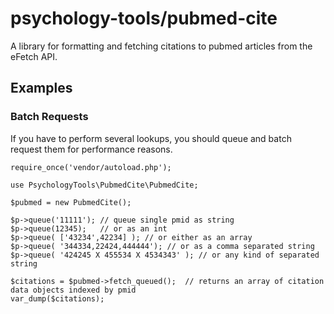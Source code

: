 # psychology-tools/pubmed-cite

A library for formatting and fetching citations to pubmed articles from the eFetch API.

## Examples

### Batch Requests
If you have to perform several lookups, you should queue and batch request them for performance reasons.

```
require_once('vendor/autoload.php');

use PsychologyTools\PubmedCite\PubmedCite;

$pubmed = new PubmedCite();

$p->queue('11111'); // queue single pmid as string
$p->queue(12345);   // or as an int
$p->queue( ['43234',42234] ); // or either as an array
$p->queue( '344334,22424,444444'); // or as a comma separated string
$p->queue( '424245 X 455534 X 4534343' ); // or any kind of separated string

$citations = $pubmed->fetch_queued();  // returns an array of citation data objects indexed by pmid
var_dump($citations);
```
